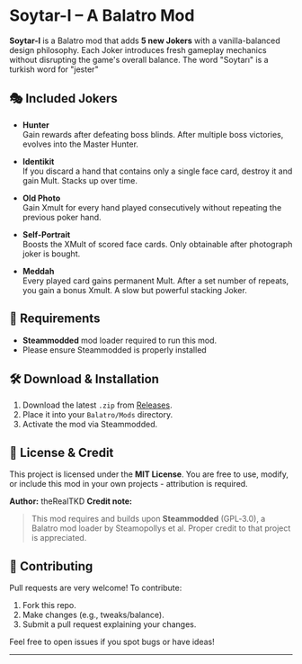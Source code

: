 # Soytar-I – A Balatro Mod

**Soytar-I** is a Balatro mod that adds **5 new Jokers** with a vanilla-balanced design philosophy. Each Joker introduces fresh gameplay mechanics without disrupting the game's overall balance.
The word "Soytarı" is a turkish word for "jester"

## 🎭 Included Jokers

- **Hunter**  
  Gain rewards after defeating boss blinds. After multiple boss victories, evolves into the Master Hunter.

- **Identikit**  
  If you discard a hand that contains only a single face card, destroy it and gain Mult. Stacks up over time.

- **Old Photo**  
  Gain Xmult for every hand played consecutively without repeating the previous poker hand.

- **Self-Portrait**  
  Boosts the XMult of scored face cards. Only obtainable after photograph joker is bought.

- **Meddah**  
  Every played card gains permanent Mult. After a set number of repeats, you gain a bonus Xmult. A slow but powerful stacking Joker.

## 🧩 Requirements

- **Steammodded** mod loader required to run this mod.
- Please ensure Steammodded is properly installed

## 🛠 Download & Installation

1. Download the latest `.zip` from [Releases](https://github.com/theRealTKD/Soytar-I/releases).
2. Place it into your `Balatro/Mods` directory.
3. Activate the mod via Steammodded.

## 📜 License & Credit

This project is licensed under the **MIT License**. You are free to use, modify, or include this mod in your own projects - attribution is required.

**Author:** theRealTKD 
**Credit note:**  
> This mod requires and builds upon **Steammodded** (GPL‑3.0), a Balatro mod loader by Steamopollys et al. Proper credit to that project is appreciated.

## 🤝 Contributing

Pull requests are very welcome! To contribute:

1. Fork this repo.
2. Make changes (e.g., tweaks/balance).
3. Submit a pull request explaining your changes.

Feel free to open issues if you spot bugs or have ideas!

---


